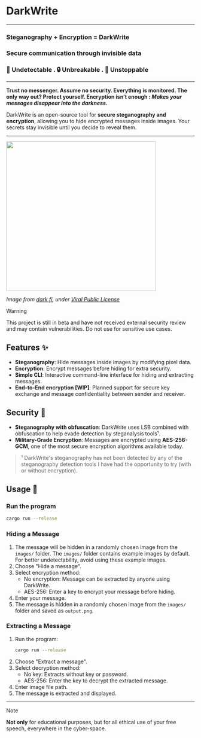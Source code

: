 # DarkWrite

---

### Steganography + Encryption = DarkWrite
### Secure communication through invisible data
### 👻 Undetectable  .  🔒 Unbreakable  .  🚀 Unstoppable

---
**Trust no messenger. Assume no security. Everything is monitored. The only way out? Protect yourself. Encryption isn’t enough : *Makes your messages disappear into the darkness*.**

DarkWrite is an open-source tool for **secure steganography and encryption**, allowing you to hide encrypted messages inside images. Your secrets stay invisible until you decide to reveal them. 

---

<img src='readme_assets/dark.png' width='400px'/>

*Image from [dark.fi](https://dark.fi), under [Viral Public License](https://viralpubliclicense.org)*

> [!WARNING]
> This project is still in beta and have not received external security review and may contain vulnerabilities. Do not use for sensitive use cases.


## Features ✨
- **Steganography**: Hide messages inside images by modifying pixel data.
- **Encryption**: Encrypt messages before hiding for extra security.
- **Simple CLI**: Interactive command-line interface for hiding and extracting messages.
- **End-to-End encryption [WIP]**: Planned support for secure key exchange and message confidentiality between sender and receiver.

## Security 🔐
- **Steganography with obfuscation**: DarkWrite uses LSB combined with obfuscation to help evade detection by steganalysis tools¹.
- **Military-Grade Encryption**: Messages are encrypted using **AES-256-GCM**, one of the most secure encryption algorithms available today.

> ¹ DarkWrite's steganography has not been detected by any of the steganography detection tools I have had the opportunity to try (with or without encryption).

## Usage 🚀

### Run the program
```bash
cargo run --release
```

### Hiding a Message

1. The message will be hidden in a randomly chosen image from the `images/` folder. The `images/` folder contains example images by default. For better undetectability, avoid using these example images.
2. Choose "Hide a message".
3. Select encryption method:
   - No encryption: Message can be extracted by anyone using DarkWrite.
   - AES-256: Enter a key to encrypt your message before hiding.
4. Enter your message.
5. The message is hidden in a randomly chosen image from the `images/` folder and saved as `output.png`.

### Extracting a Message

1. Run the program:
   ```bash
   cargo run --release
   ```
2. Choose "Extract a message".
3. Select decryption method:
   - No key: Extracts without key or password.
   - AES-256: Enter the key to decrypt the extracted message.
4. Enter image file path.
5. The message is extracted and displayed.

---

> [!NOTE]
> **Not only** for educational purposes, but for all ethical use of your free speech, everywhere in the cyber-space.